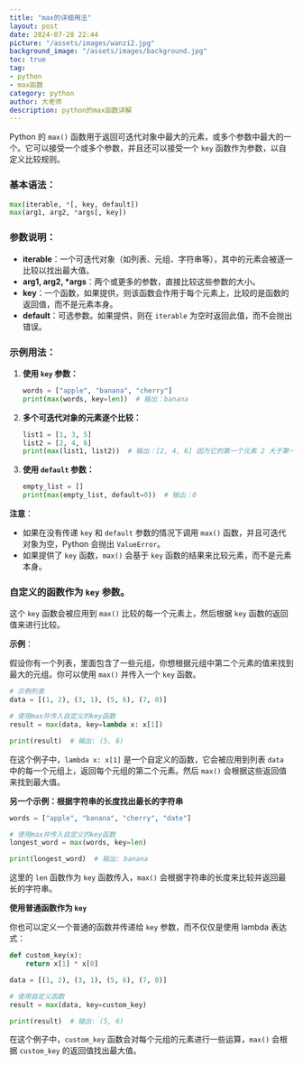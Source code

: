 ```yaml
---
title: "max的详细用法"
layout: post
date: 2024-07-28 22:44
picture: "/assets/images/wanzi2.jpg"
background_image: "/assets/images/background.jpg"
toc: true
tag:
- python
- max函数
category: python
author: 大老师
description: python的max函数详解
---
```


Python 的 `max()` 函数用于返回可迭代对象中最大的元素，或多个参数中最大的一个。它可以接受一个或多个参数，并且还可以接受一个 `key` 函数作为参数，以自定义比较规则。

### 基本语法：

```python
max(iterable, *[, key, default])
max(arg1, arg2, *args[, key])
```

### 参数说明：

- **iterable**：一个可迭代对象（如列表、元组、字符串等），其中的元素会被逐一比较以找出最大值。
- **arg1, arg2, \*args**：两个或更多的参数，直接比较这些参数的大小。
- **key**：一个函数，如果提供，则该函数会作用于每个元素上，比较的是函数的返回值，而不是元素本身。
- **default**：可选参数。如果提供，则在 `iterable` 为空时返回此值，而不会抛出错误。

### 示例用法：

1. **使用 `key` 参数：**

   ```python
   words = ["apple", "banana", "cherry"]
   print(max(words, key=len))  # 输出：banana
   ```

2. **多个可迭代对象的元素逐个比较：**

   ```python
   list1 = [1, 3, 5]
   list2 = [2, 4, 6]
   print(max(list1, list2))  # 输出：[2, 4, 6] 因为它的第一个元素 2 大于第一个列表的 1
   ```

3. **使用 `default` 参数：**

   ```python
   empty_list = []
   print(max(empty_list, default=0))  # 输出：0
   ```

 **注意**：

- 如果在没有传递 `key` 和 `default` 参数的情况下调用 `max()` 函数，并且可迭代对象为空，Python 会抛出 `ValueError`。
- 如果提供了 `key` 函数，`max()` 会基于 `key` 函数的结果来比较元素，而不是元素本身。

### 自定义的函数作为 `key` 参数。

这个 `key` 函数会被应用到 `max()` 比较的每一个元素上，然后根据 `key` 函数的返回值来进行比较。

**示例**：

假设你有一个列表，里面包含了一些元组，你想根据元组中第二个元素的值来找到最大的元组。你可以使用 `max()` 并传入一个 `key` 函数。

```python
# 示例列表
data = [(1, 2), (3, 1), (5, 6), (7, 0)]

# 使用max并传入自定义的key函数
result = max(data, key=lambda x: x[1])

print(result)  # 输出: (5, 6)
```

在这个例子中，`lambda x: x[1]` 是一个自定义的函数，它会被应用到列表 `data` 中的每一个元组上，返回每个元组的第二个元素。然后 `max()` 会根据这些返回值来找到最大值。

 **另一个示例：根据字符串的长度找出最长的字符串**

```python
words = ["apple", "banana", "cherry", "date"]

# 使用max并传入自定义的key函数
longest_word = max(words, key=len)

print(longest_word)  # 输出: banana
```

这里的 `len` 函数作为 `key` 函数传入，`max()` 会根据字符串的长度来比较并返回最长的字符串。

 **使用普通函数作为 `key`**

你也可以定义一个普通的函数并传递给 `key` 参数，而不仅仅是使用 lambda 表达式：

```python
def custom_key(x):
    return x[1] * x[0]

data = [(1, 2), (3, 1), (5, 6), (7, 0)]

# 使用自定义函数
result = max(data, key=custom_key)

print(result)  # 输出: (5, 6)
```

在这个例子中，`custom_key` 函数会对每个元组的元素进行一些运算，`max()` 会根据 `custom_key` 的返回值找出最大值。